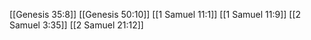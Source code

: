 [[Genesis 35:8]]
[[Genesis 50:10]]
[[1 Samuel 11:1]]
[[1 Samuel 11:9]]
[[2 Samuel 3:35]]
[[2 Samuel 21:12]]
